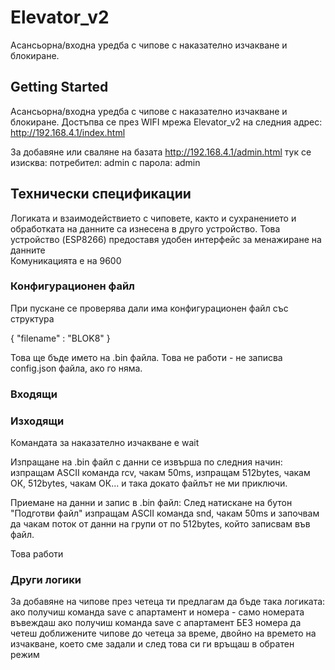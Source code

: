 # Elevator_v2

Асансьорна/входна уредба с чипове с наказателно изчакване и блокиране.

## Getting Started

Асансьорна/входна уредба с чипове с наказателно изчакване и блокиране. Достъпва се през WIFI мрежа Elevator_v2 на следния адрес:
http://192.168.4.1/index.html

За добавяне или сваляне на базата 
http://192.168.4.1/admin.html
тук се изисква: 
 потрeбител: admin
   с парола: admin
 
## Технически спецификации

Логиката и взаимодействието с чиповете, както и сухранението и обработката на данните са изнесена в друго устройство. 
Това устройство (ESP8266) предоставя удобен интерфейс за менажиране на данните  
Комуникацията е на 9600

### Конфигурационен файл

При пускане се проверява дали има конфигурационен файл със структура
 
{
	"filename" : "BLOK8"
}

Това ще бъде името на .bin файла. 
Toва не работи - не записва config.json файла, ако го няма.


### Входящи



### Изходящи

Командата за наказателно изчакване е wait

Изпращане на .bin файл с данни се извърша по следния начин:
изпращам ASCII команда rcv, чакам 50ms, изпращам 512bytes, чакам ОК, 512bytes, чакам ОК... и така докато файлът не ми приключи.

Приемане на данни и запис в .bin файл:
След натискане на бутон "Подготви файл" изпращам ASCII команда snd, чакам 50ms и започвам да чакам поток от данни на групи от по 512bytes, който записвам във файл. 

 
Това работи

### Други логики

За добавяне на чипове през четеца ти предлагам да бъде така логиката:
ако получиш команда save с апартамент и номера - само номерата въвеждаш
ако получиш команда save с апартамент БЕЗ номера да четеш доближените чипове до четеца за време,
двойно на времето на изчакване, което сме задали
и след това си ги връщаш в обратен режим





